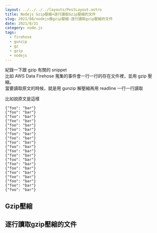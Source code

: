 ```yaml
---
layout: ../../../../layouts/PostLayout.astro
title: Nodejs Gzip壓縮+逐行讀取Gzip壓縮的文件
slug: 2021/08/nodejs做gzip壓縮-逐行讀取gzip壓縮的文件
date: 2021/8/31
category: node.js
tags: 
  - firehose
  - gunzip
  - gz
  - gzip
  - nodejs
---
```


  
紀錄一下跟 gzip 有關的 snippet<br>
比如 AWS Data Firehose 蒐集的事件會一行一行的存在文件裡，並用 gzip 壓縮。<br>
當要讀取原文的時候，就是用 gunzip 解壓縮再用 readline 一行一行讀取







  
比如說原文是這樣



  
```
{"foo": "bar"}
{"foo": "bar"}
{"foo": "bar"}
{"foo": "bar"}
{"foo": "bar"}
{"foo": "bar"}
{"foo": "bar"}
{"foo": "bar"}
{"foo": "bar"}
{"foo": "bar"}
{"foo": "bar"}
{"foo": "bar"}
{"foo": "bar"}
{"foo": "bar"}
{"foo": "bar"}
{"foo": "bar"}
{"foo": "bar"}
{"foo": "bar"}
{"foo": "bar"}
{"foo": "bar"}

```



  
## Gzip壓縮



<script src="https://gist.github.com/artyomliou/2adfae7d2a66d227703c072803137501.js"></script>



  




  
## 逐行讀取gzip壓縮的文件



<script src="https://gist.github.com/artyomliou/d2bf17887737d2771ead371a34c3e28e.js"></script>
